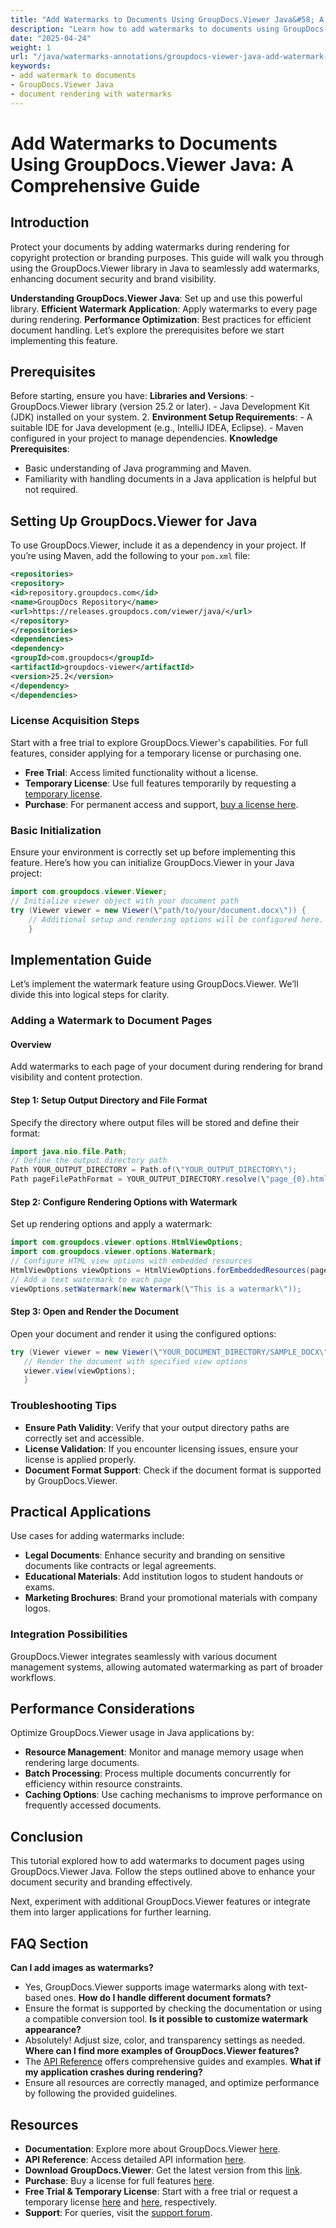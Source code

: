 ```yaml
---
title: "Add Watermarks to Documents Using GroupDocs.Viewer Java&#58; A Comprehensive Guide"
description: "Learn how to add watermarks to documents using GroupDocs.Viewer in Java. Enhance document security and branding with this step-by-step tutorial."
date: "2025-04-24"
weight: 1
url: "/java/watermarks-annotations/groupdocs-viewer-java-add-watermark-documents/"
keywords:
- add watermark to documents
- GroupDocs.Viewer Java
- document rendering with watermarks
---
```



# Add Watermarks to Documents Using GroupDocs.Viewer Java: A Comprehensive Guide

## Introduction

Protect your documents by adding watermarks during rendering for copyright protection or branding purposes. This guide will walk you through using the GroupDocs.Viewer library in Java to seamlessly add watermarks, enhancing document security and brand visibility.

**Understanding GroupDocs.Viewer Java**: 
Set up and use this powerful library.
**Efficient Watermark Application**: 
Apply watermarks to every page during rendering.
**Performance Optimization**: Best practices for efficient document handling.
Let’s explore the prerequisites before we start implementing this feature.
## Prerequisites
Before starting, ensure you have:
**Libraries and Versions**:
	- GroupDocs.Viewer library (version 25.2 or later).
	- Java Development Kit (JDK) installed on your system. 
2. **Environment Setup Requirements**:
	- A suitable IDE for Java development (e.g., IntelliJ IDEA, Eclipse).
	- Maven configured in your project to manage dependencies.
**Knowledge Prerequisites**:
- Basic understanding of Java programming and Maven.
- Familiarity with handling documents in a Java application is helpful but not required.
## Setting Up GroupDocs.Viewer for Java
To use GroupDocs.Viewer, include it as a dependency in your project. If you’re using Maven, add the following to your `pom.xml` file:
```xml
<repositories>
<repository>
<id>repository.groupdocs.com</id>
<name>GroupDocs Repository</name>
<url>https://releases.groupdocs.com/viewer/java/</url>
</repository>
</repositories>
<dependencies>
<dependency>
<groupId>com.groupdocs</groupId>
<artifactId>groupdocs-viewer</artifactId>
<version>25.2</version>
</dependency>
</dependencies>
```

### License Acquisition Steps
Start with a free trial to explore GroupDocs.Viewer's capabilities. For full features, consider applying for a temporary license or purchasing one.
- **Free Trial**: Access limited functionality without a license.
- **Temporary License**: Use full features temporarily by requesting a [temporary license](https://purchase.groupdocs.com/temporary-license/).
- **Purchase**: For permanent access and support, [buy a license here](https://purchase.groupdocs.com/buy).
### Basic Initialization
Ensure your environment is correctly set up before implementing this feature. Here’s how you can initialize GroupDocs.Viewer in your Java project:
```java
import com.groupdocs.viewer.Viewer;
// Initialize viewer object with your document path
try (Viewer viewer = new Viewer(\"path/to/your/document.docx\")) {
	// Additional setup and rendering options will be configured here.
	}
```

## Implementation Guide
Let’s implement the watermark feature using GroupDocs.Viewer. We’ll divide this into logical steps for clarity.
### Adding a Watermark to Document Pages
#### Overview
Add watermarks to each page of your document during rendering for brand visibility and content protection.
#### Step 1: Setup Output Directory and File Format
Specify the directory where output files will be stored and define their format:
```java
import java.nio.file.Path;
// Define the output directory path
Path YOUR_OUTPUT_DIRECTORY = Path.of(\"YOUR_OUTPUT_DIRECTORY\");
Path pageFilePathFormat = YOUR_OUTPUT_DIRECTORY.resolve(\"page_{0}.html\");
```
#### Step 2: Configure Rendering Options with Watermark
Set up rendering options and apply a watermark:
```java
import com.groupdocs.viewer.options.HtmlViewOptions;
import com.groupdocs.viewer.options.Watermark;
// Configure HTML view options with embedded resources
HtmlViewOptions viewOptions = HtmlViewOptions.forEmbeddedResources(pageFilePathFormat);
// Add a text watermark to each page
viewOptions.setWatermark(new Watermark(\"This is a watermark\"));
```

#### Step 3: Open and Render the Document
Open your document and render it using the configured options:
```java
try (Viewer viewer = new Viewer(\"YOUR_DOCUMENT_DIRECTORY/SAMPLE_DOCX\")) {
   // Render the document with specified view options
   viewer.view(viewOptions);
   }
```

### Troubleshooting Tips
- **Ensure Path Validity**: Verify that your output directory paths are correctly set and accessible.
- **License Validation**: If you encounter licensing issues, ensure your license is applied properly.
- **Document Format Support**: Check if the document format is supported by GroupDocs.Viewer.
## Practical Applications
Use cases for adding watermarks include:
- **Legal Documents**: 
Enhance security and branding on sensitive documents like contracts or legal agreements.
- **Educational Materials**: 
Add institution logos to student handouts or exams.
- **Marketing Brochures**: Brand your promotional materials with company logos.
### Integration Possibilities
GroupDocs.Viewer integrates seamlessly with various document management systems, allowing automated watermarking as part of broader workflows.
## Performance Considerations
Optimize GroupDocs.Viewer usage in Java applications by:
- **Resource Management**: Monitor and manage memory usage when rendering large documents.
- **Batch Processing**: Process multiple documents concurrently for efficiency within resource constraints.
- **Caching Options**: Use caching mechanisms to improve performance on frequently accessed documents.
## Conclusion
This tutorial explored how to add watermarks to document pages using GroupDocs.Viewer Java. Follow the steps outlined above to enhance your document security and branding effectively.

Next, experiment with additional GroupDocs.Viewer features or integrate them into larger applications for further learning.
## FAQ Section
**Can I add images as watermarks?**
- Yes, GroupDocs.Viewer supports image watermarks along with text-based ones.
**How do I handle different document formats?**
- Ensure the format is supported by checking the documentation or using a compatible conversion tool.
**Is it possible to customize watermark appearance?**
- Absolutely! Adjust size, color, and transparency settings as needed.
**Where can I find more examples of GroupDocs.Viewer features?**
- The [API Reference](https://reference.groupdocs.com/viewer/java/) offers comprehensive guides and examples.
**What if my application crashes during rendering?**
- Ensure all resources are correctly managed, and optimize performance by following the provided guidelines.

## Resources
- **Documentation**: Explore more about GroupDocs.Viewer [here](https://docs.groupdocs.com/viewer/java/).
- **API Reference**: Access detailed API information [here](https://reference.groupdocs.com/viewer/java/).
- **Download GroupDocs.Viewer**: Get the latest version from this [link](https://releases.groupdocs.com/viewer/java/).
- **Purchase**: Buy a license for full features [here](https://purchase.groupdocs.com/buy).
- **Free Trial & Temporary License**: Start with a free trial or request a temporary license [here](https://releases.groupdocs.com/viewer/java/) and [here](https://purchase.groupdocs.com/temporary-license/), respectively.
- **Support**: For queries, visit the [support forum](https://forum.groupdocs.com/viewer/).

